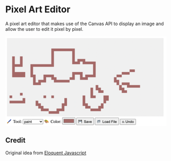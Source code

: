 # Pixel Art Editor

A pixel art editor that makes use of the Canvas API to display an image and allow the user to edit it pixel by pixel.

![Screenshot of pixel art editor in action](pic.png)

## Credit
Original idea from [Eloquent Javascript](https://eloquentjavascript.net)
